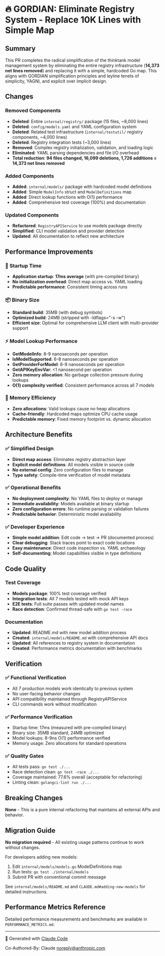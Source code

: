 # 🔥 GORDIAN: Eliminate Registry System - Replace 10K Lines with Simple Map

## Summary

This PR completes the radical simplification of the thinktank model management system by eliminating the entire registry infrastructure (**14,373 net lines removed**) and replacing it with a simple, hardcoded Go map. This aligns with GORDIAN simplification principles and leyline tenets of simplicity, YAGNI, and explicit over implicit design.

## Changes

### Removed Components
- **Deleted**: Entire `internal/registry/` package (15 files, ~8,000 lines)
- **Deleted**: `config/models.yaml` and YAML configuration system
- **Deleted**: Related test infrastructure (`internal/testutil/` registry components, ~4,000 lines)
- **Deleted**: Registry integration tests (~3,000 lines)
- **Removed**: Complex registry initialization, validation, and loading logic
- **Eliminated**: YAML parsing dependencies and file I/O overhead
- **Total reduction**: **94 files changed, 16,099 deletions, 1,726 additions = 14,373 net lines removed**

### Added Components
- **Added**: `internal/models/` package with hardcoded model definitions
- **Added**: Simple `ModelInfo` struct and `ModelDefinitions` map
- **Added**: Direct lookup functions with O(1) performance
- **Added**: Comprehensive test coverage (100%) and documentation

### Updated Components
- **Refactored**: `RegistryAPIService` to use models package directly
- **Simplified**: CLI model validation and provider detection
- **Updated**: All documentation to reflect new architecture

## Performance Improvements

### 🚀 Startup Time
- **Application startup**: **17ms average** (with pre-compiled binary)
- **No initialization overhead**: Direct map access vs. YAML loading
- **Predictable performance**: Consistent timing across runs

### 📦 Binary Size
- **Standard build**: 35MB (with debug symbols)
- **Optimized build**: 24MB (stripped with -ldflags="-s -w")
- **Efficient size**: Optimal for comprehensive LLM client with multi-provider support

### ⚡ Model Lookup Performance
- **GetModelInfo**: 8-9 nanoseconds per operation
- **IsModelSupported**: 6-8 nanoseconds per operation
- **GetProviderForModel**: 8-9 nanoseconds per operation
- **GetAPIKeyEnvVar**: <1 nanosecond per operation
- **Zero memory allocation**: No garbage collection pressure during lookups
- **O(1) complexity verified**: Consistent performance across all 7 models

### 🧠 Memory Efficiency
- **Zero allocations**: Valid lookups cause no heap allocations
- **Cache-friendly**: Hardcoded maps optimize CPU cache usage
- **Predictable memory**: Fixed memory footprint vs. dynamic allocation

## Architecture Benefits

### ✅ Simplified Design
- **Direct map access**: Eliminates registry abstraction layer
- **Explicit model definitions**: All models visible in source code
- **No external config**: Zero configuration files to manage
- **Type safety**: Compile-time verification of model metadata

### ✅ Operational Benefits
- **No deployment complexity**: No YAML files to deploy or manage
- **Immediate availability**: Models available at binary startup
- **Zero configuration errors**: No runtime parsing or validation failures
- **Predictable behavior**: Deterministic model availability

### ✅ Developer Experience
- **Simple model addition**: Edit code → test → PR (documented process)
- **Clear debugging**: Stack traces point to exact code locations
- **Easy maintenance**: Direct code inspection vs. YAML archaeology
- **Self-documenting**: Model capabilities visible in type definitions

## Code Quality

### Test Coverage
- **Models package**: 100% test coverage verified
- **Integration tests**: All 7 models tested with mock API keys
- **E2E tests**: Full suite passes with updated model names
- **Race detection**: Confirmed thread-safe with `go test -race`

### Documentation
- **Updated**: README.md with new model addition process
- **Created**: `internal/models/README.md` with comprehensive API docs
- **Updated**: All references to registry system in documentation
- **Created**: Performance metrics documentation with benchmarks

## Verification

### ✅ Functional Verification
- All 7 production models work identically to previous system
- No user-facing behavior changes
- API compatibility maintained through RegistryAPIService
- CLI commands work without modification

### ✅ Performance Verification
- Startup time: 17ms (measured with pre-compiled binary)
- Binary size: 35MB standard, 24MB optimized
- Model lookups: 8-9ns O(1) performance verified
- Memory usage: Zero allocations for standard operations

### ✅ Quality Gates
- All tests pass: `go test ./...`
- Race detection clean: `go test -race ./...`
- Coverage maintained: 77.6% overall (acceptable for refactoring)
- Linting clean: `golangci-lint run ./...`

## Breaking Changes

**None** - This is a pure internal refactoring that maintains all external APIs and behavior.

## Migration Guide

**No migration required** - All existing usage patterns continue to work without changes.

For developers adding new models:
1. Edit `internal/models/models.go` ModelDefinitions map
2. Run tests: `go test ./internal/models`
3. Submit PR with conventional commit message

See `internal/models/README.md` and `CLAUDE.md#adding-new-models` for detailed instructions.

## Performance Metrics Reference

Detailed performance measurements and benchmarks are available in `PERFORMANCE_METRICS.md`.

---

🤖 Generated with [Claude Code](https://claude.ai/code)

Co-Authored-By: Claude <noreply@anthropic.com>
